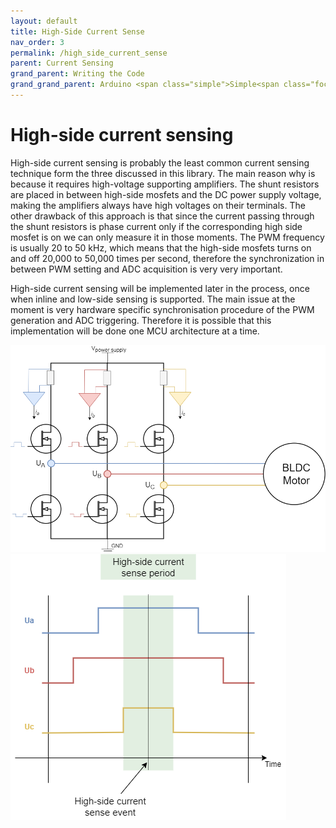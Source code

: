 ```yaml
---
layout: default
title: High-Side Current Sense
nav_order: 3
permalink: /high_side_current_sense
parent: Current Sensing
grand_parent: Writing the Code
grand_grand_parent: Arduino <span class="simple">Simple<span class="foc">FOC</span>library</span>
---
```



# High-side current sensing

High-side current sensing is probably the least common current sensing technique form the three discussed in this library. The main reason why is because it requires high-voltage supporting amplifiers. The shunt resistors are placed in between high-side mosfets and the DC power supply voltage, making the amplifiers always have high voltages on their terminals. The other drawback of this approach is that since the current passing through the shunt resistors is phase current only if the  corresponding high side mosfet is on we can only measure it in those moments. The PWM frequency is usually 20 to 50 kHz, which means that the high-side mosfets turns on and off 20,000 to 50,000 times per second, therefore the synchronization in between PWM setting and ADC acquisition is very very important.

High-side current sensing will be implemented later in the process, once when inline and low-side sensing is supported. The main issue at the moment is very hardware specific synchronisation procedure of the PWM generation and ADC triggering. Therefore it is possible that this implementation will be done one MCU architecture at a time.


<img src="extras/Images/high-side.png" class="width50">
<img src="extras/Images/high_side_sync.png" class="width40">